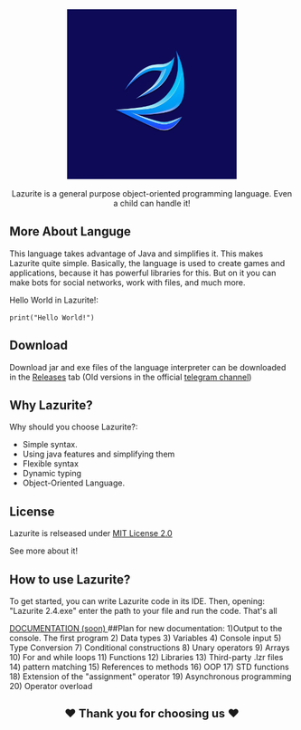 <div align="center">
  <img src="icon.png" width="300">

Lazurite is a general purpose object-oriented programming language. Even a child can handle it!
</div>

## More About Languge
This language takes advantage of Java and simplifies it. This makes Lazurite quite simple. Basically, the language is used to create games and applications, because it has powerful libraries for this. But on it you can make bots for social networks, work with files, and much more.

Hello World in Lazurite!:

```shell
print("Hello World!")
```

## Download

Download jar and exe files of the language interpreter can be downloaded in the <a href = "https://github.com/ArtyomKingmang/Lazurite/releases">Releases</a> tab (Old versions in the official <a href = https://t.me/kingmangapps>telegram channel</a>)

## Why Lazurite?
Why should you choose Lazurite?:

- Simple syntax.
- Using java features and simplifying them
- Flexible syntax
- Dynamic typing
- Object-Oriented Language.


## License
Lazurite is relseased under <a href="https://github.com/ArtyomKingmang/Lazurite/wiki">MIT License 2.0</a>

See more about it!

## How to use Lazurite?
To get started, you can write Lazurite code in its IDE. Then, opening: "Lazurite 2.4.exe" enter the path to your file and run the code. That's all



<a href="https://github.com/ArtyomKingmang/Lazurite/wiki">DOCUMENTATION (soon) </a>
##Plan for new documentation:
1)Output to the console. The first program
2) Data types
3) Variables
4) Console input
5) Type Conversion
7) Conditional constructions
8) Unary operators
9) Arrays
10) For and while loops
11) Functions 
12) Libraries
13) Third-party .lzr files
14) pattern matching
15) References to methods
16) OOP
17) STD functions
18) Extension of the "assignment" operator
19) Asynchronous programming
20) Operator overload

<h1 align="middle" style="font-size: 20px;">❤ Thank you for choosing us ❤</h1>
